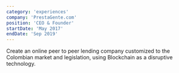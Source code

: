 ```yaml
---
category: 'experiences'
company: 'PrestaGente.com'
position: 'CEO & Founder'
startDate: 'May 2017'
endDate: 'Sep 2019'
---
```


Create an online peer to peer lending company customized to the Colombian market and legislation, using Blockchain as a disruptive technology.
